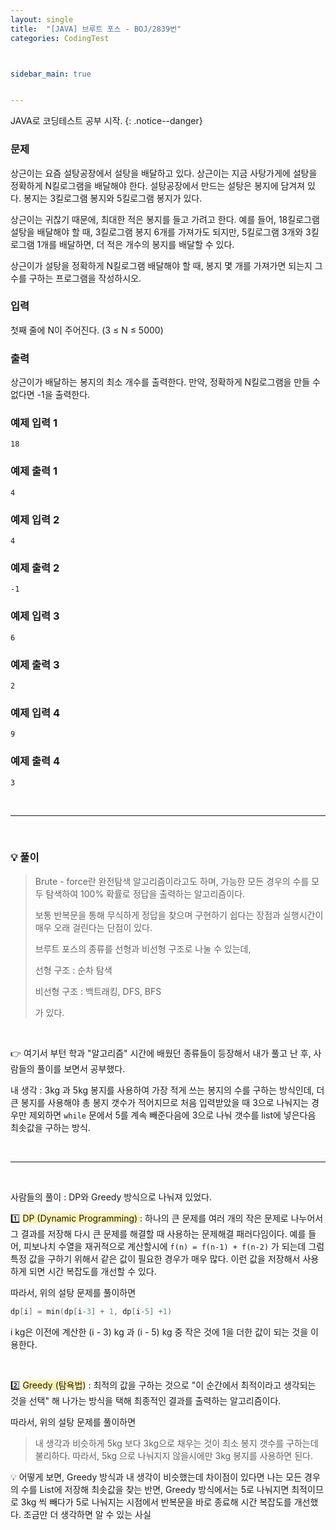 ```yaml
---
layout: single
title:  "[JAVA] 브루트 포스 - BOJ/2839번"
categories: CodingTest



sidebar_main: true


---
```


JAVA로 코딩테스트 공부 시작.
{: .notice--danger}

### 문제

상근이는 요즘 설탕공장에서 설탕을 배달하고 있다. 상근이는 지금 사탕가게에 설탕을 정확하게 N킬로그램을 배달해야 한다. 설탕공장에서 만드는 설탕은 봉지에 담겨져 있다. 봉지는 3킬로그램 봉지와 5킬로그램 봉지가 있다.

상근이는 귀찮기 때문에, 최대한 적은 봉지를 들고 가려고 한다. 예를 들어, 18킬로그램 설탕을 배달해야 할 때, 3킬로그램 봉지 6개를 가져가도 되지만, 5킬로그램 3개와 3킬로그램 1개를 배달하면, 더 적은 개수의 봉지를 배달할 수 있다.

상근이가 설탕을 정확하게 N킬로그램 배달해야 할 때, 봉지 몇 개를 가져가면 되는지 그 수를 구하는 프로그램을 작성하시오.

### 입력

첫째 줄에 N이 주어진다. (3 ≤ N ≤ 5000)

### 출력

상근이가 배달하는 봉지의 최소 개수를 출력한다. 만약, 정확하게 N킬로그램을 만들 수 없다면 -1을 출력한다.

### 예제 입력 1

```
18
```

### 예제 출력 1

```
4
```

### 예제 입력 2

```
4
```

### 예제 출력 2

```
-1
```

### 예제 입력 3

```
6
```

### 예제 출력 3

```
2
```

### 예제 입력 4

```
9
```

### 예제 출력 4

```
3
```



<br/>

<hr/>

<br/>

### 💡 풀이

<script src="https://gist.github.com/Hanseung2/a7b7d43c63ccd8f5e668e9424c6c4c7c.js"></script>

> Brute - force란 완전탐색 알고리즘이라고도 하며, 가능한 모든 경우의 수를 모두 탐색하여 100% 확률로 정답을 출력하는 알고리즘이다. 
>
> 보통 반복문을 통해 무식하게 정답을 찾으며 구현하기 쉽다는 장점과 실행시간이 매우 오래 걸린다는 단점이 있다.
>
> 브루트 포스의 종류를 선형과 비선형 구조로 나눌 수 있는데, 
>
> 선형 구조 : 순차 탐색
>
> 비선형 구조 : 백트래킹, DFS, BFS
>
> 가 있다.

<br/>

👉 여기서 부턴 학과 "알고리즘" 시간에 배웠던 종류들이 등장해서 내가 풀고 난 후, 사람들의 풀이를 보면서 공부했다.

내 생각 : 3kg 과 5kg 봉지를 사용하여 가장 적게 쓰는 봉지의 수를 구하는 방식인데, 더 큰 봉지를 사용해야 총 봉지 갯수가 적어지므로 처음 입력받았을 때 3으로 나눠지는 경우만 제외하면 `while` 문에서 5를 계속 빼준다음에 3으로 나눠 갯수를 list에 넣은다음 최솟값을 구하는 방식.

<br/>

<hr/>

<br/>

사람들의 풀이 : DP와 Greedy 방식으로 나눠져 있었다.

1️⃣ <span style="background-color:#fff5b1">DP (Dynamic Programming) </span>: 하나의 큰 문제를 여러 개의 작은 문제로 나누어서 그 결과를 저장해 다시 큰 문제를 해결할 때 사용하는 문제해결 패러다임이다. 예를 들어, 피보나치 수열을 재귀적으로 계산할시에 `f(n) = f(n-1) + f(n-2)` 가 되는데 그럼 특정 값을 구하기 위해서 같은 값이 필요한 경우가 매우 많다. 이런 값을 저장해서 사용하게 되면 시간 복잡도를 개선할 수 있다.

 따라서, 위의 설탕 문제를 풀이하면

```c
dp[i] = min(dp[i-3] + 1, dp[i-5] +1)
```

i kg은 이전에 계산한 (i - 3) kg 과 (i - 5) kg 중 작은 것에 1을 더한 값이 되는 것을 이용한다.

<br/>

2️⃣ <span style="background-color:#fff5b1">Greedy (탐욕법)</span> : 최적의 값을 구하는 것으로 "이 순간에서 최적이라고 생각되는 것을 선택" 해 나가는 방식을 택해 최종적인 결과를 출력하는 알고리즘이다. 

따라서, 위의 설탕 문제를 풀이하면

> 내 생각과 비슷하게 5kg 보다 3kg으로 채우는 것이 최소 봉지 갯수를 구하는데 불리하다.
> 따라서, 5kg 으로 나눠지지 않을시에만 3kg 봉지를 사용하면 된다.



💡 어떻게 보면, Greedy 방식과 내 생각이 비슷했는데 차이점이 있다면 나는 모든 경우의 수를 List에 저장해 최솟값을 찾는 반면, Greedy 방식에서는 5로 나눠지면 최적이므로 3kg 씩 빼다가 5로 나눠지는 시점에서 반복문을 바로 종료해 시간 복잡도를 개선했다. 조금만 더 생각하면 알 수 있는 사실